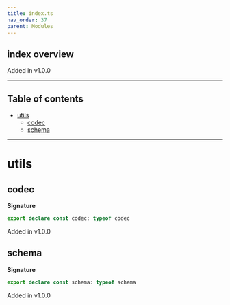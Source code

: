 ```yaml
---
title: index.ts
nav_order: 37
parent: Modules
---
```


## index overview

Added in v1.0.0

---

<h2 class="text-delta">Table of contents</h2>

- [utils](#utils)
  - [codec](#codec)
  - [schema](#schema)

---

# utils

## codec

**Signature**

```ts
export declare const codec: typeof codec
```

Added in v1.0.0

## schema

**Signature**

```ts
export declare const schema: typeof schema
```

Added in v1.0.0
